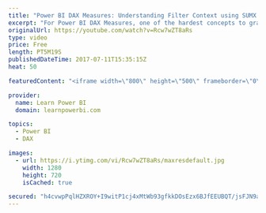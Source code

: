 ```yaml
---
title: "Power BI DAX Measures: Understanding Filter Context using SUMX Example (I.C.A.N. Rule) Part 1 of 2"
excerpt: "For Power BI DAX Measures, one of the hardest concepts to grasp is the Filter Context. Or is it? I explain the “Filter Context” with the 4-easy-step approach of the I.C.A.N. Rule; using a SUMX Example. I. Incoming Filters C. CALCULATE does it’s Magic! A. Apply relationships (filters flow Across relationships)"
originalUrl: https://youtube.com/watch?v=Rcw7wZT8aRs
type: video
price: Free
length: PT5M19S
publishedDateTime: 2017-07-11T15:35:15Z
heat: 50

featuredContent: "<iframe width=\"800\" height=\"500\" frameborder=\"0\" src=\"https://www.youtube.com/embed/Rcw7wZT8aRs\" allow=\"accelerometer; autoplay; encrypted-media; gyroscope; picture-in-picture\" allowfullscreen></iframe>"

provider:
  name: Learn Power BI
  domain: learnpowerbi.com

topics:
  - Power BI
  - DAX

images:
  - url: https://i.ytimg.com/vi/Rcw7wZT8aRs/maxresdefault.jpg
    width: 1280
    height: 720
    isCached: true

secured: "h4cvwpPqlHZXROY+I9witP1cj4xMtWb93gfkkDOsEzx6BJfEEUBQT/jsFJN9aafT0EQrxdxxFL/t4pvYuZ8MXVlhHDiMpacJQw/n/1Cfk7fOGEQoJhybBZqr9HqtYqygw1UUXMLypZ8MQAUkXGGOfYMlM8v6Wnt5D+jP2l26/AR07GfjipvOtqGgCecVGUHbHeWDutorE9yk6MgA4p8gChzHLiWqXvtYjlLNbokmsk976m9ypBmAzBItoXdYYP3TU/uliHxeEDCfaByA/3b95mWmihvzbVa9eBM0fjBF4Y90ony529nFSgt/9pj1rSkLvsnU590Hrq3SPGo4J/qhn0ceYZ8Lya/fO6yBrHgt8e308DoCsrSuIRtKYp+QoZ8FL9bZuJvB6dfOjvajRr5qJmcXBpejboUgyUDKK/GKG5Q=;bE+yuKpzgdqRlnIpJMVgLg=="
---
```


